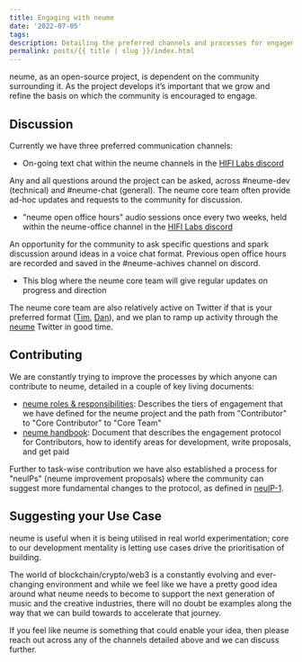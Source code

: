 ```yaml
---
title: Engaging with neume
date: '2022-07-05'
tags: 
description: Detailing the preferred channels and processes for engagement with neume 
permalink: posts/{{ title | slug }}/index.html
---
```


neume, as an open-source project, is dependent on the community surrounding it. As the project develops it’s important that we grow and refine the basis on which the community is encouraged to engage.

## Discussion

Currently we have three preferred communication channels:

- On-going text chat within the neume channels in the [HIFI Labs discord](https://discord.gg/P5rrpZN4ds)

Any and all questions around the project can be asked, across #neume-dev (technical) and #neume-chat (general). The neume core team often provide ad-hoc updates and requests to the community for discussion.

- "neume open office hours" audio sessions once every two weeks, held within the neume-office channel in the [HIFI Labs discord](https://discord.gg/P5rrpZN4ds)

An opportunity for the community to ask specific questions and spark discussion around ideas in a voice chat format. Previous open office hours are recorded and saved in the #neume-achives channel on discord.

- This blog where the neume core team will give regular updates on progress and direction

The neume core team are also relatively active on Twitter if that is your preferred format ([Tim](https://twitter.com/timdaub), [Dan](https://twitter.com/dan_djfnd_)), and we plan to ramp up activity through the [neume](https://twitter.com/neumenetwork) Twitter in good time.

## Contributing

We are constantly trying to improve the processes by which anyone can contribute to neume, detailed in a couple of key living documents:
- [neume roles & responsibilities](https://github.com/neume-network/documents/blob/main/roles%26responsibilities.md): Describes the tiers of engagement that we have defined for the neume project and the path from "Contributor" to "Core Contributor" to "Core Team"
- [neume handbook](https://github.com/neume-network/documents/blob/main/neumehandbook.md): Document that describes the engagement protocol for Contributors, how to identify areas for development, write proposals, and get paid

Further to task-wise contribution we have also established a process for "neuIPs" (neume improvement proposals) where the community can suggest more fundamental changes to the protocol, as defined in [neuIP-1](https://github.com/neume-network/neuIPs/blob/main/neuIPs/neuIP-1.md).

## Suggesting your Use Case

neume is useful when it is being utilised in real world experimentation; core to our development mentality is letting use cases drive the prioritisation of building.

The world of blockchain/crypto/web3 is a constantly evolving and ever-changing environment and while we feel like we have a pretty good idea around what neume needs to become to support the next generation of music and the creative industries, there will no doubt be examples along the way that we can build towards to accelerate that journey.

If you feel like neume is something that could enable your idea, then please reach out across any of the channels detailed above and we can discuss further.

